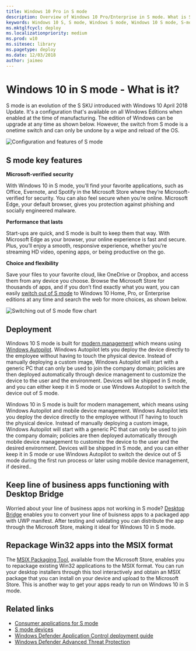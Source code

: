 ```yaml
---
title: Windows 10 Pro in S mode
description: Overview of Windows 10 Pro/Enterprise in S mode. What is S mode for Enterprise customers? 
keywords: Windows 10 S, S mode, Windows S mode, Windows 10 S mode, S-mode, system requirements, Overview, Windows 10 Pro in S mode, Windows 10 Enterprise in S mode, Windows 10 Pro/Enterprise in S mode
ms.mktglfcycl: deploy
ms.localizationpriority: medium
ms.prod: w10
ms.sitesec: library
ms.pagetype: deploy
ms.date: 12/03/2018
author: jaimeo
---
```


# Windows 10 in S mode - What is it?
S mode is an evolution of the S SKU introduced with Windows 10 April 2018 Update. It's a configuration that's available on all Windows Editions when enabled at the time of manufacturing. The edition of Windows can be upgrade at any time as shown below. However, the switch from S mode is a onetime switch and can only be undone by a wipe and reload of the OS. 

![Configuration and features of S mode](images/smodeconfig.png)

## S mode key features
**Microsoft-verified security**

With Windows 10 in S mode, you’ll find your favorite applications, such as Office, Evernote, and Spotify in the Microsoft Store where they’re Microsoft-verified for security. You can also feel secure when you’re online. Microsoft Edge, your default browser, gives you protection against phishing and socially engineered malware. 

**Performance that lasts**

Start-ups are quick, and S mode is built to keep them that way. With Microsoft Edge as your browser, your online experience is fast and secure. Plus, you’ll enjoy a smooth, responsive experience, whether you’re streaming HD video, opening apps, or being productive on the go. 

**Choice and flexibility**

Save your files to your favorite cloud, like OneDrive or Dropbox, and access them from any device you choose. Browse the Microsoft Store for thousands of apps, and if you don’t find exactly what you want, you can easily [switch out of S mode](https://docs.microsoft.com/windows/deployment/windows-10-pro-in-s-mode) to Windows 10 Home, Pro, or Enterprise editions at any time and search the web for more choices, as shown below. 

![Switching out of S mode flow chart](images/s-mode-flow-chart.png)


## Deployment
Windows 10 S mode is built for [modern management](https://docs.microsoft.com/windows/client-management/manage-windows-10-in-your-organization-modern-management) which means using [Windows Autopilot](https://docs.microsoft.com/windows/deployment/windows-autopilot/windows-10-autopilot). Windows Autopilot lets you deploy the device directly to the employee without having to touch the physical device. Instead of manually deploying a custom image, Windows Autopilot will start with a generic PC that can only be used to join the company domain; policies are then deployed automatically through device management to customize the device to the user and the environment. Devices will be shipped in S mode, and you can either keep it in S mode or use Windows Autopilot to switch the device out of S mode. 


Windows 10 in S mode is built for modern management, which means using Windows Autopilot and mobile device management. Windows Autopilot lets you deploy the device directly to the employee without IT having to touch the physical device. Instead of manually deploying a custom image, Windows Autopilot will start with a generic PC that can only be used to join the company domain; policies are then deployed automatically through mobile device management to customize the device to the user and the desired environment. Devices will be shipped in S mode, and you can either keep it in S mode or use Windows Autopilot to switch the device out of S mode during the first run process or later using mobile device management, if desired.. 

## Keep line of business apps functioning with Desktop Bridge

Worried about your line of business apps not working in S mode? [Desktop Bridge](https://docs.microsoft.com/windows/uwp/porting/desktop-to-uwp-root) enables you to convert your line of buisness apps to a packaged app with UWP manifest. After testing and validating you can distribute the app through the Microsoft Store, making it ideal for Windows 10 in S mode. 

## Repackage Win32 apps into the MSIX format

The [MSIX Packaging Tool](https:/docs.microsoft.com/windows/application-management/msix-app-packaging-tool), available from the Microsoft Store, enables you to repackage existing Win32 applications to the MSIX format. You can run your desktop installers through this tool interactively and obtain an MSIX package that you can install on your device and upload to the Microsoft Store. This is another way to get your apps ready to run on Windows 10 in S mode.


## Related links

- [Consumer applications for S mode](https://www.microsoft.com/en-us/windows/s-mode)
- [S mode devices](https://www.microsoft.com/en-us/windows/view-all-devices)
- [Windows Defender Application Control deployment guide](https://docs.microsoft.com/windows/security/threat-protection/windows-defender-application-control/windows-defender-application-control-deployment-guide)
- [Windows Defender Advanced Threat Protection](https://www.microsoft.com/en-us/WindowsForBusiness/windows-atp)
